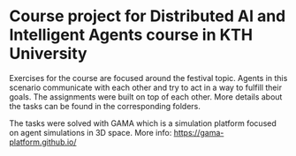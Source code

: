 # Course project for Distributed AI and Intelligent Agents course in KTH University

Exercises for the course are focused around the festival topic. Agents in this scenario communicate with each other and try to act in a way to fulfill their goals. The assignments were built on top of each other. More details about the tasks can be found in the corresponding folders.

The tasks were solved with GAMA which is a simulation platform focused on agent simulations in 3D space. More info: https://gama-platform.github.io/
